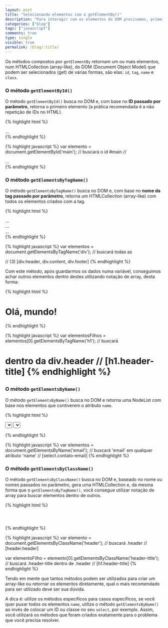 ```yaml
---
layout: post
title: "Selecionando elementos com o getElementBy()"
description: "Para interagir com os elementos do DOM precisamos, primeiro, selecioná-los e os métodos getElementBy() do JavaScript irão nos ajudar nessa missão."
categories: ["blog"]
tags: ["javascript"]
comments: true
type: single
visible: true
permalink: /blog/:title/
---
```


Os métodos compostos por `getElementBy` retornam um ou mais elementos, num HTMLCollection (array-like), do DOM (Document Object Model) que podem ser selecionados (get) de várias formas, são elas: `id`, `tag`, `name` e `class`.

### O método `getElementById()`
O método `getElementById()` busca no DOM e, com base no **ID passado por parâmetro**, retorna o primeiro elemento (a prática recomendada é a não repetição de IDs no HTML).

{% highlight html %}
<main id="main">
...
</main>
{% endhighlight %}

{% highlight javascript %}
var elemento = document.getElementById('main'); // buscará o id #main
// <main id="main">...</main>
{% endhighlight %}

### O método `getElementsByTagName()`
O método `getElementsByTagName()` busca no DOM e, com base no **nome da tag passado por parâmetro**, retorna um HTMLCollection (array-like) com todos os elementos criados com a tag. 

{% highlight html %}
<div class="header">
...
</div>

<div class="content">
...
</div>

<div class="footer">
...
</div>
{% endhighlight %}

{% highlight javascript %}
var elementos = document.getElementsByTagName('div'); // buscará todas as <div>
// (3) [div.header, div.content, div.footer]
{% endhighlight %}

Com este método, após guardarmos os dados numa variável, conseguimos achar outros elementos dentro destes utilizando notação de array, desta forma:

{% highlight html %}
<div class="header">
  <h1 class="header-title">Olá, mundo!</h1>
</div>
{% endhighlight %}

{% highlight javascript %}
var elementosFilhos = elementos[0].getElementsByTagName('h1'); // buscará <h1> dentro da div.header
// [h1.header-title]
{% endhighlight %}

### O método `getElementsByName()`
O método `getElementsByName()` busca no DOM e retorna uma NodeList com base nos elementos que contiverem o atributo `name`.

{% highlight html %}
<form class="contato">
  <select class="contato-nome" name="nome"></select>
  <select class="contato-email" name="email"></select>
</form>
{% endhighlight %}

{% highlight javascript %}
var elementos = document.getElementsByName('email'); // buscará 'email' em qualquer atributo 'name'
// [select.contato-email]
{% endhighlight %}

### O método `getElementsByClassName()`
O método `getElementsByClassName()` busca no DOM e, baseado no nome ou nomes passados no parâmetro, gera uma HTMLCollection e, da mesma forma que o `getElementsByTagName()`, você consegue utilizar notação de array para buscar elementos dentro de outros.

{% highlight html %}
<header class="header">
  <h1 class="header-title"></h1>
</header>
{% endhighlight %}

{% highlight javascript %}
var elemento = document.getElementsByClassName('header'); // buscará .header
// [header.header]

var elementoFilho = elemento[0].getElementsByClassName('header-title'); // buscará .header-title dentro de .header
// [h1.header-title]
{% endhighlight %}

Tendo em mente que tantos métodos podem ser utilizados para criar um array-like ou retornar os elementos diretamente, qual o mais recomendado para ser utilizado deve ser sua dúvida.

A dica é: utilize os métodos especifícos para casos específicos, se você quer puxar todos os elementos `name`, utilize o método `getElementsByName()` ao invés de colocar um ID ou classe no seu `select`, por exemplo. Assim, você utilizará os métodos que foram criados exatamente para o problema que você precisa resolver.